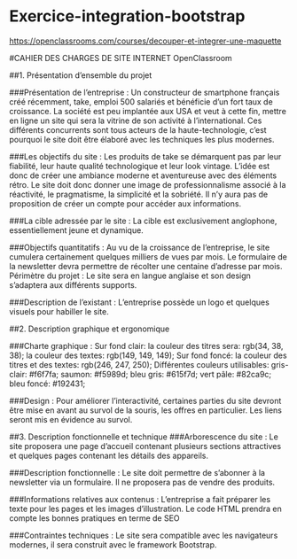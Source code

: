 # Exercice-integration-bootstrap
https://openclassrooms.com/courses/decouper-et-integrer-une-maquette


#CAHIER DES CHARGES DE SITE INTERNET
OpenClassroom

##1. Présentation d’ensemble du projet

###Présentation de l’entreprise :
Un constructeur de smartphone français créé récemment, take,  emploi 500 salariés et bénéficie d’un fort taux de croissance.
La société est peu implantée aux USA et veut à cette fin, mettre en ligne un site qui sera la vitrine de son activité à l’international.
Ces différents concurrents sont tous acteurs de la haute-technologie, c’est pourquoi le site doit être élaboré avec les techniques les plus modernes.

###Les objectifs du site :
Les produits de take  se démarquent pas par leur fiabilité, leur haute qualité technologique et leur look vintage. 
L’idée est donc de créer une ambiance moderne et aventureuse avec des éléments rétro.
Le site doit donc donner une image de professionnalisme associé à la réactivité, le pragmatisme, la simplicité et la sobriété.
Il n’y aura pas de proposition de créer un compte pour accéder aux informations.

###La cible adressée par le site :
La cible est exclusivement anglophone, essentiellement jeune et dynamique.

###Objectifs quantitatifs :
Au vu de la croissance de l’entreprise, le site cumulera certainement quelques milliers de vues par mois.
Le formulaire de la newsletter devra permettre de récolter une centaine d’adresse par mois.
Périmètre du projet :
Le site sera en langue anglaise et son design s’adaptera aux différents supports.

###Description de l’existant :
L’entreprise possède un logo et quelques visuels pour habiller le site.



##2. Description graphique et ergonomique

###Charte graphique :
Sur fond clair:
la couleur des titres sera: rgb(34, 38, 38);
 	la couleur des textes: rgb(149, 149, 149);
Sur fond foncé:
la couleur des titres et des textes: rgb(246, 247, 250);
Différentes couleurs utilisables:
gris-clair: #f6f7fa;
saumon: #f5989d;
bleu gris: #615f7d;
vert pâle: #82ca9c;
bleu foncé: #192431;

###Design :
Pour améliorer l’interactivité, certaines parties du site devront être mise en avant au survol de la souris, les offres en particulier.
Les liens seront mis en évidence au survol.



##3. Description fonctionnelle et technique
###Arborescence du site :
Le site proposera une page d’accueil contenant plusieurs sections attractives et quelques pages contenant les détails des appareils.

###Description fonctionnelle : 
Le site doit permettre de s’abonner à la newsletter via un formulaire.
Il ne proposera pas de vendre des produits.

###Informations relatives aux contenus :
L’entreprise a fait préparer les texte pour les pages et les images d’illustration.
Le code HTML prendra en compte les bonnes pratiques en terme de SEO

###Contraintes techniques :
Le site sera compatible avec les navigateurs modernes, il sera construit avec le framework Bootstrap.


